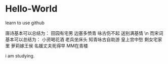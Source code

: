 Hello-World
===========

learn to use github

唐诗基本可以总结为：
田园有宅男 边塞多愤青 咏古伤不起 送别满基情 \n
而宋词基本可以总结为：
小资喝花酒 老兵坐床头 知青咏古自助游 皇上宫中愁 剩女宅家里 萝莉嫁王侯 名媛丈夫死得早 MM在青楼

i am studying.
